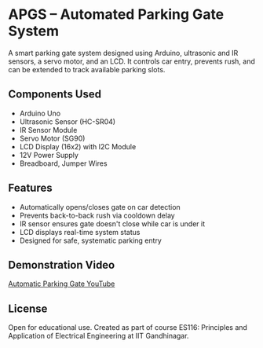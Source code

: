 # APGS – Automated Parking Gate System

A smart parking gate system designed using Arduino, ultrasonic and IR sensors, a servo motor, and an LCD. It controls car entry, prevents rush, and can be extended to track available parking slots.

## Components Used
- Arduino Uno
- Ultrasonic Sensor (HC-SR04)
- IR Sensor Module
- Servo Motor (SG90)
- LCD Display (16x2) with I2C Module
- 12V Power Supply
- Breadboard, Jumper Wires

## Features
- Automatically opens/closes gate on car detection
- Prevents back-to-back rush via cooldown delay
- IR sensor ensures gate doesn't close while car is under it
- LCD displays real-time system status
- Designed for safe, systematic parking entry

## Demonstration Video
[Automatic Parking Gate YouTube](https://youtube.com/playlist?list=PLvjoIOhPzRH5EloviU5a_IpTimhs7s1a6&feature=shared)

## License
Open for educational use. Created as part of course ES116: Principles and Application of Electrical Engineering at IIT Gandhinagar.
